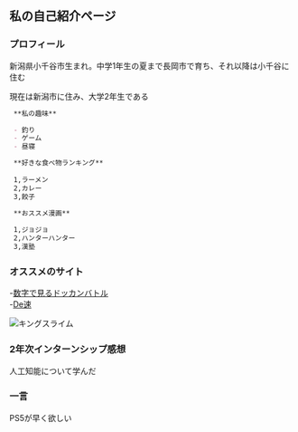 ## 私の自己紹介ページ 

### プロフィール ###

新潟県小千谷市生まれ。中学1年生の夏まで長岡市で育ち、それ以降は小千谷に住む

現在は新潟市に住み、大学2年生である

```markdown
 **私の趣味** 

 - 釣り
 - ゲーム
 - 昼寝

 **好きな食べ物ランキング**
 
 1,ラーメン
 2,カレー
 3,餃子

 **おススメ漫画**
 
 1,ジョジョ
 2,ハンターハンター
 3,漢塾
```

### オススメのサイト

  -[数字で見るドッカンバトル](https://xn--n9jvd7d3d0ad5cwnpcu694dohxad89g.com/)  
  -[De速](http://de-baystars.doorblog.jp/)
  
 ![キングスライム](https://user-images.githubusercontent.com/95011651/143995011-ac245790-de50-48fe-8a65-76f44e7aa221.jpg)


### 2年次インターンシップ感想

人工知能について学んだ

### 一言

PS5が早く欲しい

